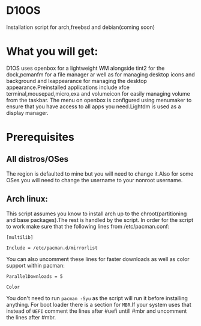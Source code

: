 #  D10OS
Installation script for arch,freebsd and debian(coming soon)
#  What you will get:
D1OS uses openbox for a lightweight WM alongside tint2 for the dock,pcmanfm for a file manager ar well as for managing desktop icons and background and lxappearance for managing the desktop appearance.Preinstalled applications include xfce terminal,mousepad,micro,exa and volumeicon for easily managing volume from the taskbar.
The menu on openbox is configured using menumaker to ensure that you have access to all apps you need.Lightdm is used as a display manager.
#  Prerequisites
## All distros/OSes
The region is defaulted to mine but you will need to change it.Also for some OSes you will need to change the username to your nonroot username.
## Arch linux:
This script assumes you know to install arch up to the chroot(partitioning and base packages).The rest is handled by the script.
In order for the script to work make sure that the following lines from /etc/pacman.conf:


`[multilib]`


`Include = /etc/pacman.d/mirrorlist`


You can also uncomment these lines for faster downloads as well as color support within pacman:


`ParallelDownloads = 5`


`Color`


You don't need to run `pacman -Syu` as the script will run it before installing anything.
For boot loader there is a section for `MBR`.If your system uses that instead of `UEFI` comment the lines after #uefi untill #mbr and uncomment the lines after #mbr.
